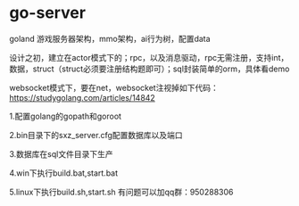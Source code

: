 # go-server
goland 游戏服务器架构，mmo架构，ai行为树，配置data

设计之初，建立在actor模式下的；rpc，以及消息驱动，rpc无需注册，支持int，数据，struct（struct必须要注册结构题即可）；sql封装简单的orm，具体看demo

websocket模式下，要在net，websocket注视掉如下代码：https://studygolang.com/articles/14842

1.配置golang的gopath和goroot

2.bin目录下的sxz_server.cfg配置数据库以及端口

3.数据库在sql文件目录下生产

4.win下执行build.bat,start.bat

5.linux下执行build.sh,start.sh
有问题可以加qq群：950288306
